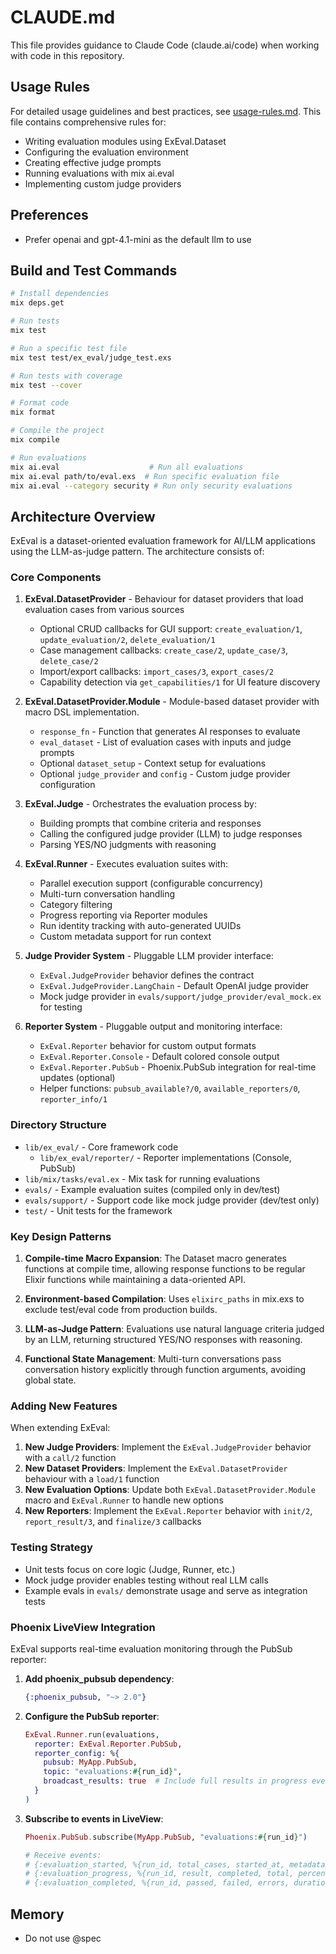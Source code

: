 # CLAUDE.md

This file provides guidance to Claude Code (claude.ai/code) when working with code in this repository.

## Usage Rules

For detailed usage guidelines and best practices, see [usage-rules.md](./usage-rules.md). This file contains comprehensive rules for:
- Writing evaluation modules using ExEval.Dataset
- Configuring the evaluation environment
- Creating effective judge prompts
- Running evaluations with mix ai.eval
- Implementing custom judge providers

## Preferences

- Prefer openai and gpt-4.1-mini as the default llm to use

## Build and Test Commands

```bash
# Install dependencies
mix deps.get

# Run tests
mix test

# Run a specific test file
mix test test/ex_eval/judge_test.exs

# Run tests with coverage
mix test --cover

# Format code
mix format

# Compile the project
mix compile

# Run evaluations
mix ai.eval                    # Run all evaluations
mix ai.eval path/to/eval.exs  # Run specific evaluation file
mix ai.eval --category security # Run only security evaluations
```

## Architecture Overview

ExEval is a dataset-oriented evaluation framework for AI/LLM applications using the LLM-as-judge pattern. The architecture consists of:

### Core Components

1. **ExEval.DatasetProvider** - Behaviour for dataset providers that load evaluation cases from various sources
   - Optional CRUD callbacks for GUI support: `create_evaluation/1`, `update_evaluation/2`, `delete_evaluation/1`
   - Case management callbacks: `create_case/2`, `update_case/3`, `delete_case/2`
   - Import/export callbacks: `import_cases/3`, `export_cases/2`
   - Capability detection via `get_capabilities/1` for UI feature discovery

2. **ExEval.DatasetProvider.Module** - Module-based dataset provider with macro DSL implementation.
   - `response_fn` - Function that generates AI responses to evaluate
   - `eval_dataset` - List of evaluation cases with inputs and judge prompts
   - Optional `dataset_setup` - Context setup for evaluations
   - Optional `judge_provider` and `config` - Custom judge provider configuration

3. **ExEval.Judge** - Orchestrates the evaluation process by:
   - Building prompts that combine criteria and responses
   - Calling the configured judge provider (LLM) to judge responses
   - Parsing YES/NO judgments with reasoning

4. **ExEval.Runner** - Executes evaluation suites with:
   - Parallel execution support (configurable concurrency)
   - Multi-turn conversation handling
   - Category filtering
   - Progress reporting via Reporter modules
   - Run identity tracking with auto-generated UUIDs
   - Custom metadata support for run context

5. **Judge Provider System** - Pluggable LLM provider interface:
   - `ExEval.JudgeProvider` behavior defines the contract
   - `ExEval.JudgeProvider.LangChain` - Default OpenAI judge provider
   - Mock judge provider in `evals/support/judge_provider/eval_mock.ex` for testing

6. **Reporter System** - Pluggable output and monitoring interface:
   - `ExEval.Reporter` behavior for custom output formats
   - `ExEval.Reporter.Console` - Default colored console output
   - `ExEval.Reporter.PubSub` - Phoenix.PubSub integration for real-time updates (optional)
   - Helper functions: `pubsub_available?/0`, `available_reporters/0`, `reporter_info/1`

### Directory Structure

- `lib/ex_eval/` - Core framework code
  - `lib/ex_eval/reporter/` - Reporter implementations (Console, PubSub)
- `lib/mix/tasks/eval.ex` - Mix task for running evaluations
- `evals/` - Example evaluation suites (compiled only in dev/test)
- `evals/support/` - Support code like mock judge provider (dev/test only)
- `test/` - Unit tests for the framework

### Key Design Patterns

1. **Compile-time Macro Expansion**: The Dataset macro generates functions at compile time, allowing response functions to be regular Elixir functions while maintaining a data-oriented API.

2. **Environment-based Compilation**: Uses `elixirc_paths` in mix.exs to exclude test/eval code from production builds.

3. **LLM-as-Judge Pattern**: Evaluations use natural language criteria judged by an LLM, returning structured YES/NO responses with reasoning.

4. **Functional State Management**: Multi-turn conversations pass conversation history explicitly through function arguments, avoiding global state.

### Adding New Features

When extending ExEval:

1. **New Judge Providers**: Implement the `ExEval.JudgeProvider` behavior with a `call/2` function
2. **New Dataset Providers**: Implement the `ExEval.DatasetProvider` behaviour with a `load/1` function
3. **New Evaluation Options**: Update both `ExEval.DatasetProvider.Module` macro and `ExEval.Runner` to handle new options
3. **New Reporters**: Implement the `ExEval.Reporter` behavior with `init/2`, `report_result/3`, and `finalize/3` callbacks

### Testing Strategy

- Unit tests focus on core logic (Judge, Runner, etc.)
- Mock judge provider enables testing without real LLM calls
- Example evals in `evals/` demonstrate usage and serve as integration tests

### Phoenix LiveView Integration

ExEval supports real-time evaluation monitoring through the PubSub reporter:

1. **Add phoenix_pubsub dependency**:
   ```elixir
   {:phoenix_pubsub, "~> 2.0"}
   ```

2. **Configure the PubSub reporter**:
   ```elixir
   ExEval.Runner.run(evaluations,
     reporter: ExEval.Reporter.PubSub,
     reporter_config: %{
       pubsub: MyApp.PubSub,
       topic: "evaluations:#{run_id}",
       broadcast_results: true  # Include full results in progress events
     }
   )
   ```

3. **Subscribe to events in LiveView**:
   ```elixir
   Phoenix.PubSub.subscribe(MyApp.PubSub, "evaluations:#{run_id}")
   
   # Receive events:
   # {:evaluation_started, %{run_id, total_cases, started_at, metadata}}
   # {:evaluation_progress, %{run_id, result, completed, total, percent}}
   # {:evaluation_completed, %{run_id, passed, failed, errors, duration_ms}}
   ```

## Memory

- Do not use @spec
